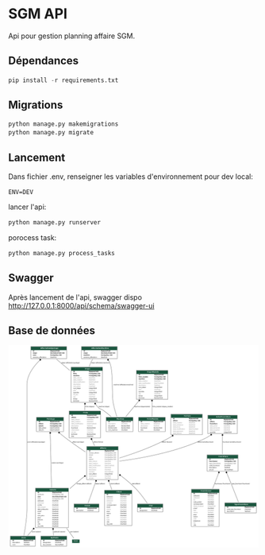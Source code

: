 # SGM API

Api pour gestion planning affaire SGM.

## Dépendances
```python
pip install -r requirements.txt
```
## Migrations
```python
python manage.py makemigrations
python manage.py migrate
```

## Lancement
Dans fichier .env, renseigner les variables d'environnement pour dev local:
```
ENV=DEV
```
lancer l'api:
```bash
python manage.py runserver
```

porocess task:
```bash
python manage.py process_tasks
```


## Swagger
Après lancement de l'api, swagger dispo
http://127.0.0.1:8000/api/schema/swagger-ui

## Base de données

![Database schema](bd_schema.png)
